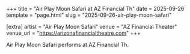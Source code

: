 +++
title = "Air Play Moon Safari at AZ Financial Th"
date = 2025-09-26
template = "page.html"
slug = "2025-09-26-air-play-moon-safari"

[extra]
artist = "Air Play Moon Safari"
venue = "AZ Financial Theater"
venue_url = "https://arizonafinancialtheatre.com"
+++

Air Play Moon Safari performs at AZ Financial Th.

